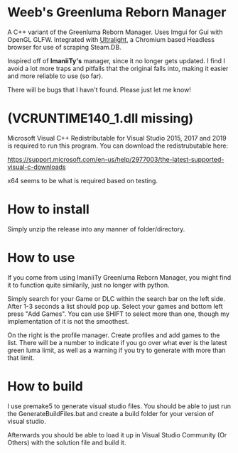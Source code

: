 # Weeb's Greenluma Reborn Manager
A C++ variant of the Greenluma Reborn Manager. Uses Imgui for Gui with OpenGL GLFW. Integrated with [Ultralight](https://ultralig.ht/), a Chromium based Headless browser for use of scraping Steam.DB. 

Inspired off of **ImaniiTy's** manager, since it no longer gets updated. I find I avoid a lot more traps and pitfalls that the original falls into, making it easier and more reliable to use (so far).

There will be bugs that I havn't found. Please just let me know!

# (VCRUNTIME140_1.dll missing)
Microsoft Visual C++ Redistributable for Visual Studio 2015, 2017 and 2019 is required to run this program. You can download the redistrubutable here: 

https://support.microsoft.com/en-us/help/2977003/the-latest-supported-visual-c-downloads

x64 seems to be what is required based on testing.

# How to install
Simply unzip the release into any manner of folder/directory.

# How to use
If you come from using ImaniiTy Greenluma Reborn Manager, you might find it to function quite similarily, just no longer with python.

Simply search for your Game or DLC within the search bar on the left side. After 1-3 seconds a list should pop up. Select your games and bottom left press "Add Games". You can use SHIFT to select more than one, though my implementation of it is not the smoothest.

On the right is the profile manager. Create profiles and add games to the list. There will be a number to indicate if you go over what ever is the latest green luma limit, as well as a warning if you try to generate with more than that limit.

# How to build
I use premake5 to generate visual studio files. You should be able to just run the GenerateBuildFiles.bat and create a build folder for your version of visual studio.

Afterwards you should be able to load it up in Visual Studio Community (Or Others) with the solution file and build it.
